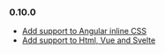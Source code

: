 ### 0.10.0

- [Add support to Angular inline CSS](https://github.com/Raathigesh/fabulous/pull/17)
- [Add support to Html, Vue and Svelte](https://github.com/Raathigesh/fabulous/pull/21)
